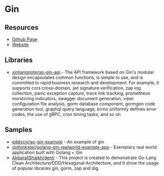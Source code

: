 # Gin

## Resources
- [Github Page](https://github.com/gin-gonic/gin)
- [Website](https://gin-gonic.com/)

## Libraries
- [xinliangnote/go-gin-api](https://github.com/xinliangnote/go-gin-api) - The API framework based on Gin's modular design encapsulates common functions, is simple to use, and is committed to rapid business research and development. For example, it supports cors cross-domain, jwt signature verification, zap log collection, panic exception capture, trace link tracking, prometheus monitoring indicators, swagger document generation, viper configuration file analysis, gorm database component, gormgen code generation tool, graphql query language, errno uniformly defines error codes, the use of gRPC, cron timing tasks, and so on


## Samples
- [eddycjy/go-gin-example](https://github.com/eddycjy/go-gin-example) - An example of gin
- [gothinkster/golang-gin-realworld-example-app](https://github.com/gothinkster/golang-gin-realworld-example-app) - Exemplary real world application built with Golang + Gin
- [AkbaraliShaikh/denti](https://github.com/AkbaraliShaikh/denti) - This project is created to demonstrate Go-Lang Clean Architecture/DDD/Hexagonal Architecture, and It show the usage of popular libraries gin, gorm, zap and dig.